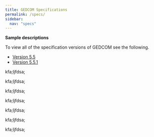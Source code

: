 ```yaml
---
title: GEDCOM Specifications
permalink: /specs/
sidebar:
  nav: "specs"
---
```

**Sample descriptions**

To view all of the specification versions of GEDCOM see the following.

- [Version 5.5](ged55.pdf)
- [Version 5.5.1](ged551.pdf)

<p>
  kfa;ljfdsa;
  </p>
  <p>
  kfa;ljfdsa;
  </p>
  <p>
  kfa;ljfdsa;
  </p>
  <p>
  kfa;ljfdsa;
  </p>
  <p>
  kfa;ljfdsa;
  </p>
  <p>
  kfa;ljfdsa;
  </p>
  <p>
  kfa;ljfdsa;
  </p>

